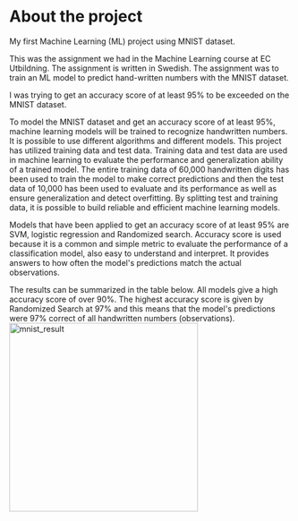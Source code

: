 # About the project
My first Machine Learning (ML) project using MNIST dataset. 

This was the assignment we had in the Machine Learning course at EC Utbildning. The assignment is written in Swedish. The assignment was to train an ML model to predict hand-written numbers with the MNIST dataset.

I was trying to get an accuracy score of at least 95% to be exceeded on the MNIST dataset. 

To model the MNIST dataset and get an accuracy score of at least 95%, machine learning models will be trained to recognize handwritten numbers. It is possible to use different algorithms and different models. This project has utilized training data and test data. Training data and test data are used in machine learning to evaluate the performance and generalization ability of a trained model. The entire training data of 60,000 handwritten digits has been used to train the model to make correct predictions and then the test data of 10,000 has been used to evaluate and its performance as well as ensure generalization and detect overfitting. By splitting test and training data, it is possible to build reliable and efficient machine learning models.

Models that have been applied to get an accuracy score of at least 95% are SVM, logistic regression and Randomized search. Accuracy score is used because it is a common and simple metric to evaluate the performance of a classification model, also easy to understand and interpret. It provides answers to how often the model's predictions match the actual observations.


The results can be summarized in the table below. All models give a high accuracy score of over 90%. The highest accuracy score is given by Randomized Search at 97% and this means that the model's predictions were 97% correct of all handwritten numbers (observations).
<img width="337" alt="mnist_result" src="https://github.com/FarhanaMos/ML_MNIST/assets/98036717/23c50268-da5e-4833-b955-a924687419df">
